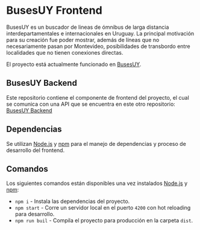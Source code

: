 # BusesUY Frontend

BusesUY es un buscador de lineas de ómnibus de larga distancia interdepartamentales e internacionales en Uruguay. La principal motivación para su creación fue poder mostrar, además de líneas que no necesariamente pasan por Montevideo, posibilidades de transbordo entre localidades que no tienen conexiones directas.

El proyecto está actualmente funcionado en [BusesUY](https://busesuy.ares.uy/).

## BusesUY Backend

Este repositorio contiene el componente de frontend del proyecto, el cual se comunica con una API que se encuentra en este otro repositorio: [BusesUY Backend](https://github.com/ferares/busesuy-backend)

## Dependencias

Se utilizan [Node.js](https://nodejs.org/en/) y [npm](https://www.npmjs.com/) para el manejo de dependencias y proceso de desarrollo del frontend.

## Comandos

Los siguientes comandos están disponibles una vez instalados [Node.js](https://nodejs.org/en/) y [npm](https://www.npmjs.com/):

- `npm i` - Instala las dependencias del proyecto.
- `npm start` - Corre un servidor local en el puerto `4200` con hot reloading para desarrollo.
- `npm run buil` - Compila el proyecto para producción en la carpeta `dist`.
